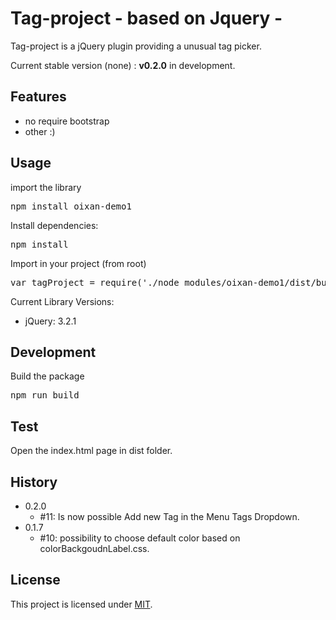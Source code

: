 # Tag-project  - based on Jquery -
Tag-project is a jQuery plugin providing a unusual tag picker.

Current stable version (none) : **v0.2.0** in development.

## Features
* no require bootstrap
* other :)

## Usage
import the library 
<pre>
npm install oixan-demo1
</pre>
Install dependencies:
<pre>
npm install
</pre>
Import in your project (from root)
<pre>
var tagProject = require('./node_modules/oixan-demo1/dist/bundle.js');
</pre>
Current Library Versions:

- jQuery: 3.2.1

## Development
Build the package
<pre>
npm run build
</pre>

## Test
Open the index.html page in dist folder.

## History
- 0.2.0 
  -  #11: Is now possible Add new Tag in the Menu Tags Dropdown.
- 0.1.7
  -  #10: possibility to choose default color based on colorBackgoudnLabel.css.

## License
This project is licensed under [MIT](https://github.com/oixan/tag-project/blob/master/LICENSE "Read more about the MIT license").